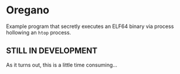 # Oregano

Example program that secretly executes an ELF64 binary via process
hollowing an `htop` process.

STILL IN DEVELOPMENT
---

As it turns out, this is a little time consuming...
